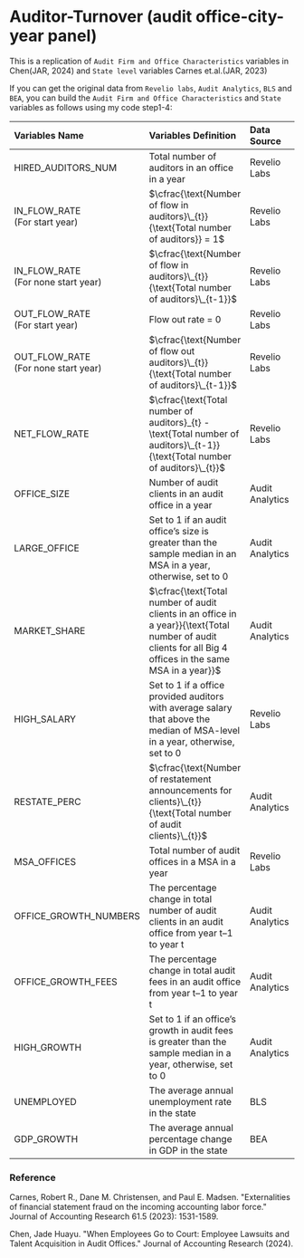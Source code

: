  # Auditor-Turnover (audit office-city-year panel)
This is a replication of `Audit Firm and Office Characteristics` variables in Chen(JAR, 2024) and `State level` variables Carnes et.al.(JAR, 2023)

If you can get the original data from `Revelio labs`, `Audit Analytics`, `BLS` and `BEA`, you can build the `Audit Firm and Office Characteristics` and `State` variables as follows using my code step1-4:

|Variables Name | Variables Definition | Data Source | Reference |
| :--- | :--- |:---|:---|
|HIRED_AUDITORS_NUM| Total number of auditors in an office in a year | Revelio Labs  |  Chen(JAR, 2024)  |
|IN_FLOW_RATE <br> (For start year)| $\cfrac{\text{Number of flow in auditors}\_{t}}{\text{Total number of auditors}} = 1$ |  Revelio Labs  |  Chen(JAR, 2024)  | 
|IN_FLOW_RATE <br> (For none start year)| $\cfrac{\text{Number of flow in auditors}\_{t}}{\text{Total number of auditors}\_{t-1}}$ |  Revelio Labs  |  Chen(JAR, 2024)  | 
|OUT_FLOW_RATE <br> (For start year)| $\text{Flow out rate = 0}$  |   Revelio Labs | Chen(JAR, 2024)|
|OUT_FLOW_RATE <br> (For none start year)| $\cfrac{\text{Number of flow out auditors}\_{t}}{\text{Total number of auditors}\_{t-1}}$ |   Revelio Labs | Chen(JAR, 2024)|
|NET_FLOW_RATE| $\cfrac{\text{Total number of auditors}_{t} - \text{Total number of auditors}\_{t-1}}{\text{Total number of auditors}\_{t}}$  |  Revelio Labs  |Chen(JAR, 2024)|
|OFFICE_SIZE|  Number of audit clients in an audit office in a year | Audit Analytics | Chen(JAR, 2024)|
|LARGE_OFFICE| Set to 1 if an audit office’s size is greater than the sample median in an MSA in a year, otherwise, set to 0 |  Audit Analytics  | Chen(JAR, 2024)|
|MARKET_SHARE| $\cfrac{\text{Total number of audit clients in an office in a year}}{\text{Total number of audit clients for all Big 4 offices in the same MSA in a year}}$ |  Audit Analytics | Chen(JAR, 2024)|
|HIGH_SALARY|  Set to 1 if a office provided auditors with average salary that above the median of MSA-level in a year, otherwise, set to 0 |  Revelio Labs |Chen(JAR, 2024)|
|RESTATE_PERC|  $\cfrac{\text{Number of restatement announcements for clients}\_{t}}{\text{Total number of audit clients}\_{t}}$ |  Audit Analytics|Chen(JAR, 2024)|
|MSA_OFFICES| Total number of audit offices in a MSA in a year  |  Revelio Labs |Chen(JAR, 2024)|
|OFFICE_GROWTH_NUMBERS|  The percentage change in total number of audit clients in an audit office from year t–1 to year t | Audit Analytics|Chen(JAR, 2024)|
|OFFICE_GROWTH_FEES| The percentage change in total audit fees in an audit office from year t–1 to year t  | Audit Analytics|Chen(JAR, 2024)|
|HIGH_GROWTH| Set to 1 if an office’s growth in audit fees is greater than the sample median in a year, otherwise, set to 0   | Audit Analytics|Chen(JAR, 2024)|
|UNEMPLOYED|  The average annual unemployment rate in the state | BLS |Carnes et.al.(JAR, 2023)|
|GDP_GROWTH|  The average annual percentage change in GDP in the state  | BEA |Carnes et.al.(JAR, 2023)|

### Reference
  Carnes, Robert R., Dane M. Christensen, and Paul E. Madsen. "Externalities of financial statement fraud on the incoming accounting labor force." Journal of Accounting Research 61.5 (2023): 1531-1589.
  
  Chen, Jade Huayu. "When Employees Go to Court: Employee Lawsuits and Talent Acquisition in Audit Offices." Journal of Accounting Research (2024).


